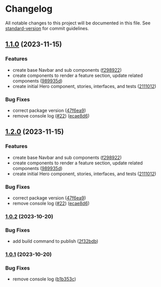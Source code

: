 # Changelog

All notable changes to this project will be documented in this file. See [standard-version](https://github.com/conventional-changelog/standard-version) for commit guidelines.

## [1.1.0](https://github.com/cassina/harmonic-ui/compare/v1.0.2...v1.1.0) (2023-11-15)


### Features

* create base Navbar and sub components ([f298922](https://github.com/cassina/harmonic-ui/commit/f2989228c034b3fe33ade62539de962f325adae4))
* create components to render a feature section, update related components ([989935d](https://github.com/cassina/harmonic-ui/commit/989935dbcf601a74e8db019e6d56c59a73ca438d))
* create initial Hero component, stories, interfaces, and tests ([2111012](https://github.com/cassina/harmonic-ui/commit/21110126df8b9a45f0bf3a7e8be104b194a817c7))


### Bug Fixes

* correct package version ([47f6ea9](https://github.com/cassina/harmonic-ui/commit/47f6ea99ffde5fa993ecfbf1a0c12ef06eaccf66))
* remove console log ([#22](https://github.com/cassina/harmonic-ui/issues/22)) ([ecae8d6](https://github.com/cassina/harmonic-ui/commit/ecae8d65d8a5ff35bc64a09604c840b90fe671b2))

## [1.2.0](https://github.com/cassina/harmonic-ui/compare/v1.0.2...v1.2.0) (2023-11-15)


### Features

* create base Navbar and sub components ([f298922](https://github.com/cassina/harmonic-ui/commit/f2989228c034b3fe33ade62539de962f325adae4))
* create components to render a feature section, update related components ([989935d](https://github.com/cassina/harmonic-ui/commit/989935dbcf601a74e8db019e6d56c59a73ca438d))
* create initial Hero component, stories, interfaces, and tests ([2111012](https://github.com/cassina/harmonic-ui/commit/21110126df8b9a45f0bf3a7e8be104b194a817c7))


### Bug Fixes

* correct package version ([47f6ea9](https://github.com/cassina/harmonic-ui/commit/47f6ea99ffde5fa993ecfbf1a0c12ef06eaccf66))
* remove console log ([#22](https://github.com/cassina/harmonic-ui/issues/22)) ([ecae8d6](https://github.com/cassina/harmonic-ui/commit/ecae8d65d8a5ff35bc64a09604c840b90fe671b2))

### [1.0.2](https://github.com/cassina/harmonic-ui/compare/v1.0.0...v1.0.2) (2023-10-20)


### Bug Fixes

* add build command to publish ([2f32bdb](https://github.com/cassina/harmonic-ui/commit/2f32bdb00b9890855e3f271fcee4cb9aca04ddda))

### [1.0.1](https://github.com/cassina/harmonic-ui/compare/v1.0.0...v1.0.1) (2023-10-20)


### Bug Fixes

* remove console log ([b1b353c](https://github.com/cassina/harmonic-ui/commit/b1b353cdddd6364c334acbaba2df77507049545f))
